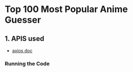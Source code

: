 # Top 100 Most Popular Anime Guesser

<!-- ## Table of contents:
1. Links
2. JSON
-->
   
## 1. APIS used
* [axios doc](https://axios-http.com/docs/post_example)



### Running the Code  